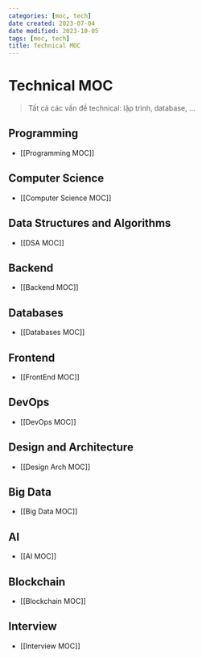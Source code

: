 ```yaml
---
categories: [moc, tech]
date created: 2023-07-04
date modified: 2023-10-05
tags: [moc, tech]
title: Technical MOC
---
```


# Technical MOC

> Tất cả các vấn đề technical: lập trình, database, …

## Programming

- [[Programming MOC]]

## Computer Science

- [[Computer Science MOC]]

## Data Structures and Algorithms

- [[DSA MOC]]

## Backend

- [[Backend MOC]]  

## Databases

- [[Databases MOC]]

## Frontend

- [[FrontEnd MOC]]  

## DevOps

- [[DevOps MOC]]  

## Design and Architecture

- [[Design Arch MOC]]

## Big Data

- [[Big Data MOC]]

## AI

- [[AI MOC]]

## Blockchain

- [[Blockchain MOC]]

## Interview

- [[Interview MOC]]
